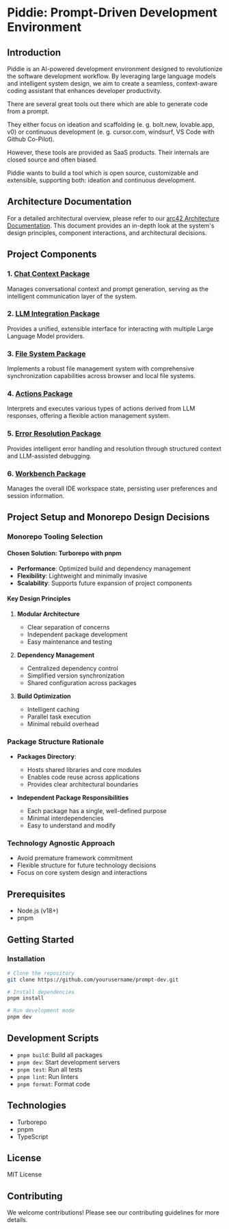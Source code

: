 # Piddie: Prompt-Driven Development Environment

## Introduction

Piddie is an AI-powered development environment designed to revolutionize the software development workflow. By leveraging large language models and intelligent system design, we aim to create a seamless, context-aware coding assistant that enhances developer productivity.

There are several great tools out there which are able to generate code from a prompt.

They either focus on ideation and scaffolding (e. g. bolt.new, lovable.app, v0) or continuous development (e. g. cursor.com, windsurf, VS Code with Github Co-Pilot).

However, these tools are provided as SaaS products. Their internals are closed source and often biased.

Piddie wants to build a tool which is open source, customizable and extensible, supporting both: ideation and continuous development.

## Architecture Documentation

For a detailed architectural overview, please refer to our [arc42 Architecture Documentation](docs/arc42-architecture.md). This document provides an in-depth look at the system's design principles, component interactions, and architectural decisions.

## Project Components

### 1. [Chat Context Package](/packages/chat-context/README.md)

Manages conversational context and prompt generation, serving as the intelligent communication layer of the system.

### 2. [LLM Integration Package](/packages/llm-integration/README.md)

Provides a unified, extensible interface for interacting with multiple Large Language Model providers.

### 3. [File System Package](/packages/file-system/README.md)

Implements a robust file management system with comprehensive synchronization capabilities across browser and local file systems.

### 4. [Actions Package](/packages/actions/README.md)

Interprets and executes various types of actions derived from LLM responses, offering a flexible action management system.

### 5. [Error Resolution Package](/packages/error-resolution/README.md)

Provides intelligent error handling and resolution through structured context and LLM-assisted debugging.

### 6. [Workbench Package](/packages/workbench/README.md)

Manages the overall IDE workspace state, persisting user preferences and session information.

## Project Setup and Monorepo Design Decisions

### Monorepo Tooling Selection

#### Chosen Solution: Turborepo with pnpm

- **Performance**: Optimized build and dependency management
- **Flexibility**: Lightweight and minimally invasive
- **Scalability**: Supports future expansion of project components

#### Key Design Principles

1. **Modular Architecture**

   - Clear separation of concerns
   - Independent package development
   - Easy maintenance and testing

2. **Dependency Management**

   - Centralized dependency control
   - Simplified version synchronization
   - Shared configuration across packages

3. **Build Optimization**
   - Intelligent caching
   - Parallel task execution
   - Minimal rebuild overhead

### Package Structure Rationale

- **Packages Directory**:

  - Hosts shared libraries and core modules
  - Enables code reuse across applications
  - Provides clear architectural boundaries

- **Independent Package Responsibilities**
  - Each package has a single, well-defined purpose
  - Minimal interdependencies
  - Easy to understand and modify

### Technology Agnostic Approach

- Avoid premature framework commitment
- Flexible structure for future technology decisions
- Focus on core system design and interactions

## Prerequisites

- Node.js (v18+)
- pnpm

## Getting Started

### Installation

```bash
# Clone the repository
git clone https://github.com/yourusername/prompt-dev.git

# Install dependencies
pnpm install

# Run development mode
pnpm dev
```

## Development Scripts

- `pnpm build`: Build all packages
- `pnpm dev`: Start development servers
- `pnpm test`: Run all tests
- `pnpm lint`: Run linters
- `pnpm format`: Format code

## Technologies

- Turborepo
- pnpm
- TypeScript

## License

MIT License

## Contributing

We welcome contributions! Please see our contributing guidelines for more details.

